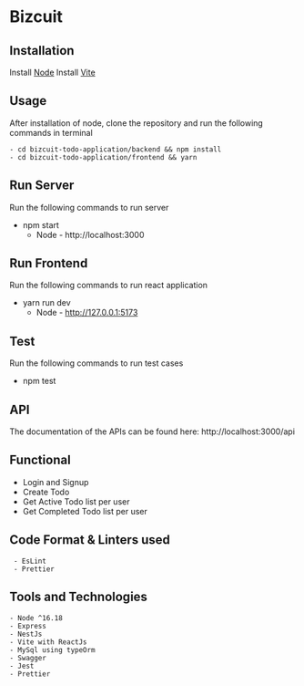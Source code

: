 <!-- @format -->

# Bizcuit

## Installation

Install [Node](https://nodejs.org/en/)
Install [Vite](https://vitejs.dev/guide/)

## Usage

After installation of node, clone the repository and run the following commands in terminal

    - cd bizcuit-todo-application/backend && npm install
    - cd bizcuit-todo-application/frontend && yarn

## Run Server

Run the following commands to run server

- npm start
  - Node - http://localhost:3000

## Run Frontend

Run the following commands to run react application

- yarn run dev
  - Node - http://127.0.0.1:5173

## Test

Run the following commands to run test cases

- npm test

## API

The documentation of the APIs can be found here: http://localhost:3000/api

## Functional

- Login and Signup
- Create Todo
- Get Active Todo list per user
- Get Completed Todo list per user

## Code Format & Linters used

     - EsLint
     - Prettier

## Tools and Technologies

    - Node ^16.18
    - Express
    - NestJs
    - Vite with ReactJs
    - MySql using typeOrm
    - Swagger
    - Jest
    - Prettier
